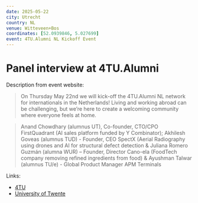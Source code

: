 ```yaml
---
date: 2025-05-22
city: Utrecht
country: NL
venue: Witteveen+Bos
coordinates: [52.0939846, 5.027699]
event: 4TU.Alumni NL Kickoff Event
---
```


# Panel interview at 4TU.Alumni

Description from event website:

> On Thursday May 22nd we will kick-off the 4TU.Alumni NL network for internationals in the Netherlands! Living and working abroad can be challenging, but we’re here to create a welcoming community where everyone feels at home.

> Anand Chowdhary (alumnus UT), Co-founder, CTO/CPO FirstQuadrant (AI sales platform funded by Y Combinator); Akhilesh Goveas (alumnus TUD) - Founder, CEO SpectX (Aerial Radiography using drones and AI for structural defect detection & Juliana Romero Guzmán (alumna WUR) – Founder, Director Cano-ela (FoodTech company removing refined ingredients from food) & Ayushman Talwar (alumnus TU/e) - Global Product Manager APM Terminals

Links:

- [4TU](https://www.4tu.nl/en/about_4tu/alumni/events/Kick%20off%204TU.Alumni%20NL%20network/)
- [University of Twente](https://www.utwente.nl/en/events/2025/5/266555/4tu.alumni-nl-network-launch-event)
